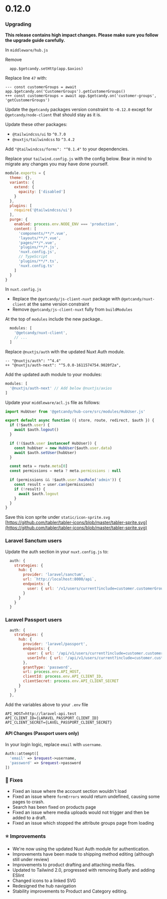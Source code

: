 
# 0.12.0

### Upgrading

**This release contains high impact changes. Please make sure you follow the upgrade guide carefully.**

In `middleware/hub.js`

Remove

```
  app.$getcandy.setHttp(app.$axios)
```

Replace line `47` with:

```
--- const customerGroups = await app.$getcandy.on('CustomerGroups').getCustomerGroups()
+++ const customerGroups = await app.$getcandy.on('customer-groups', 'getCustomerGroups')
```

Update the `@getcandy` packages version constraint to `~0.12.0` except for `@getcandy/node-client` that should stay as it is.

Update these other packages:

- `@tailwindcss/ui` to `^0.7.0`
- `@nuxtjs/tailwindcss` to `^3.4.2`

Add `"@tailwindcss/forms": "^0.1.4"` to your dependencies.

Replace your `tailwind.config.js` with the config below. Bear in mind to migrate any changes you may have done yourself.

```javascript
module.exports = {
  theme: {},
  variants: {
    extend: {
      opacity: ['disabled']
    }
  },
  plugins: [
    require('@tailwindcss/ui')
  ],
  purge: {
    enabled: process.env.NODE_ENV === 'production',
    content: [
      'components/**/*.vue',
      'layouts/**/*.vue',
      'pages/**/*.vue',
      'plugins/**/*.js',
      'nuxt.config.js',
      // TypeScript
      'plugins/**/*.ts',
      'nuxt.config.ts'
    ]
  }
}
```

In `nuxt.config.js`

- Replace the `@getcandy/js-client-nuxt` package with `@getcandy/nuxt-client` at the same version constraint
- Remove `@getcandy/js-client-nuxt` fully from `buildModules`

At the top of `modules` include the new package..

```javascript
  modules: [
    '@getcandy/nuxt-client',
    // ...
  ]
```

Replace `@nuxtjs/auth` with the updated Nuxt Auth module.

```
-- "@nuxtjs/auth": "^4.4"
++ "@nuxtjs/auth-next": "^5.0.0-1611574754.9020f2a",
```

Add the updated auth module to your modules:

```javascript
modules: [
  '@nuxtjs/auth-next' // Add below @nuxtjs/axios
]
```

Update your `middleware/acl.js` file as follows:

```javascript
import HubUser from '@getcandy/hub-core/src/modules/HubUser.js'

export default async function ({ store, route, redirect, $auth }) {
  if (!$auth.user) {
    await $auth.logout()
  }

  if (!($auth.user instanceof HubUser)) {
    const hubUser = new HubUser($auth.user.data)
    await $auth.setUser(hubUser)
  }

  const meta = route.meta[0]
  const permissions = meta ? meta.permissions : null

  if (permissions && !$auth.user.hasRole('admin')) {
    const result = user.can(permissions)
    if (!result) {
      await $auth.logout
    }
  }
}
```

Save this icon sprite under `static/icon-sprite.svg`
[https://github.com/tabler/tabler-icons/blob/master/tabler-sprite.svg](https://github.com/tabler/tabler-icons/blob/master/tabler-sprite.svg)

### Laravel Sanctum users

Update the auth section in your `nuxt.config.js` to:

```javascript
  auth: {
    strategies: {
      hub: {
        provider: 'laravel/sanctum',
        url: `http://localhost:8000/api`,
        endpoints: {
          user: { url: '/v1/users/current?include=customer.customerGroups', method: 'get', propertyName: 'data' }
        }
      }
    }
  }
```

### Laravel Passport users

```javascript
  auth: {
    strategies: {
      hub: {
        provider: 'laravel/passport',
        endpoints: {
          user: { url: '/api/v1/users/current?include=customer.customerGroups,roles', method: 'get', propertyName: 'data' },
          userInfo: { url: '/api/v1/users/current?include=customer.customerGroups,roles', method: 'get', propertyName: 'data' }
        },
        grantType: 'password',
        url: process.env.API_HOST,
        clientId: process.env.API_CLIENT_ID,
        clientSecret: process.env.API_CLIENT_SECRET
      }
    }
  },
```

Add the variables above to your `.env` file

```
API_HOST=http://laravel-api.test
API_CLIENT_ID={LARAVEL_PASSPORT_CLIENT_ID}
API_CLIENT_SECRET={LAVEL_PASSPORT_CLIENT_SECRET}
```

#### API Changes (Passport users only)

In your login logic, replace `email` with `username`.

```php
Auth::attempt([
  'email' => $request->username,
  'password' => $request->password
])
```

### 🐞 Fixes
- Fixed an issue where the account section wouldn't load
- Fixed an issue where `formErrors` would return undefined, causing some pages to crash.
- Search has been fixed on products page
- Fixed an issue where media uploads would not trigger and then be added to a draft.
- Fixed an issue which stopped the attribute groups page from loading

### ⭐ Improvements

- We're now using the updated Nuxt Auth module for authentication.
- Improvements have been made to shipping method editing (although still under review)
- Improvements to product drafting and attaching media files.
- Updated to Tailwind 2.0, progressed with removing Buefy and adding ESlint
- Changed icons to a linked SVG
- Redesigned the hub navigation
- Stability improvements to Product and Category editing.